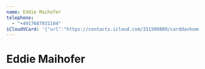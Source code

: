 ```yaml
---
name: Eddie Maihofer
telephone:
  - "+4917687931104"
iCloudVCard: '{"url":"https://contacts.icloud.com/311500889/carddavhome/card/29DD0B68-9A4B-4BEC-B1C1-4EFC8E736F96.vcf","etag":"\"lj7f15oi\"","data":"BEGIN:VCARD\r\nVERSION:3.0\r\nFN:\r\nN:Maihofer;Eddie;;;\r\nUID:62BA354A-6B92-4635-8516-E2DE89BE37A3\r\nitem1.X-ABLABEL:Mobil\r\nPRODID:-//Apple Inc.//iOS 16.5//EN\r\nREV:2025-04-03T22:03:46Z\r\nORG:;\r\nTEL:+4917687931104\r\nEND:VCARD"}'
---
```

# Eddie Maihofer